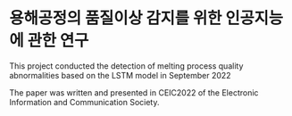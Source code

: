 # 용해공정의 품질이상 감지를 위한 인공지능에 관한 연구
This project conducted the detection of melting process quality abnormalities based on the LSTM model in September 2022

The paper was written and presented in CEIC2022 of the Electronic Information and Communication Society.
